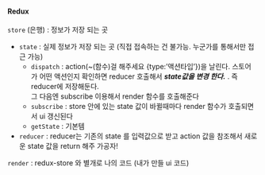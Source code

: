 #### Redux

`store` (은행) : 정보가 저장 되는 곳
 - `state` : 실제 정보가 저장 되는 곳 (직접 접속하는 건 불가능. 누군가를 통해서만 접근 가능)
    - `dispatch` : action(~(함수)걸 해주세요 {type:’액션타입’})을 날린다. 스토어가 어떤 액션인지 확인하면  reducer 호출해서 ***state값을 변경 한다.*** . 즉 reducer에 저장해둔다.
     <br>그 다음엔 subscribe 이용해서 render 함수를 호출해준다
    - `subscribe` : store 안에 있는 state 값이 바뀔때마다 render 함수가 호출되면서 ui 갱신된다
    - `getState` : 기본템 
 - `reducer` : reducer는 기존의 state 를 입력값으로 받고 action 값을 참조해서 새로운 state 값을 return 해주 가공자!
 
`render` : redux-store 와 별개로 나의 코드 (내가 만들 ui 코드)


